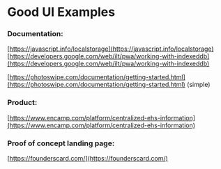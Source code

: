 # Good UI Examples

### Documentation:

[https://javascript.info/localstorage](https://javascript.info/localstorage)  
[https://developers.google.com/web/ilt/pwa/working-with-indexeddb](https://developers.google.com/web/ilt/pwa/working-with-indexeddb)

[https://photoswipe.com/documentation/getting-started.html](https://photoswipe.com/documentation/getting-started.html) \(simple\)

### Product:

[https://www.encamp.com/platform/centralized-ehs-information](https://www.encamp.com/platform/centralized-ehs-information)  


### Proof of concept landing page:

[https://founderscard.com/](https://founderscard.com/)













